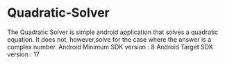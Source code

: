 Quadratic-Solver
================
The Quadratic Solver is  simple android application that solves a quadratic equation. It does not, however,solve for the
case where the answer is a complex number.
Android Minimum SDK version : 8
Android Target SDK version : 17
